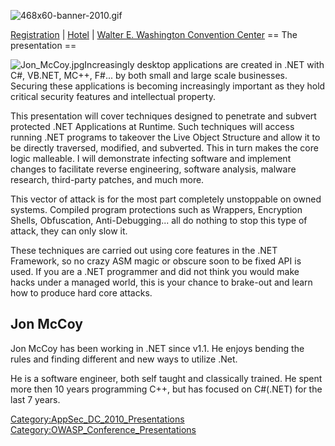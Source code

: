 ![468x60-banner-2010.gif](468x60-banner-2010.gif
"468x60-banner-2010.gif")

[Registration](https://guest.cvent.com/EVENTS/Register/IdentityConfirmation.aspx?e=d52c6f5f-d568-4e16-b8e0-b5e2bf87ab3a)
|
[Hotel](https://resweb.passkey.com/Resweb.do?mode=welcome_gi_new&groupID=2766908)
| [Walter E. Washington Convention
Center](http://www.dcconvention.com/)
\== The presentation ==

![Jon_McCoy.jpg](Jon_McCoy.jpg "Jon_McCoy.jpg")Increasingly desktop
applications are created in .NET with C\#, VB.NET, MC++, F\#... by both
small and large scale businesses. Securing these applications is
becoming increasingly important as they hold critical security features
and intellectual property.

This presentation will cover techniques designed to penetrate and
subvert protected .NET Applications at Runtime. Such techniques will
access running .NET programs to takeover the Live Object Structure and
allow it to be directly traversed, modified, and subverted. This in turn
makes the core logic malleable. I will demonstrate infecting software
and implement changes to facilitate reverse engineering, software
analysis, malware research, third-party patches, and much more.

This vector of attack is for the most part completely unstoppable on
owned systems. Compiled program protections such as Wrappers, Encryption
Shells, Obfuscation, Anti-Debugging... all do nothing to stop this type
of attack, they can only slow it.

These techniques are carried out using core features in the .NET
Framework, so no crazy ASM magic or obscure soon to be fixed API is
used. If you are a .NET programmer and did not think you would make
hacks under a managed world, this is your chance to brake-out and learn
how to produce hard core attacks.

## Jon McCoy

Jon McCoy has been working in .NET since v1.1. He enjoys bending the
rules and finding different and new ways to utilize .Net.

He is a software engineer, both self taught and classically trained. He
spent more then 10 years programming C++, but has focused on C\#(.NET)
for the last 7 years.

[Category:AppSec_DC_2010_Presentations](Category:AppSec_DC_2010_Presentations "wikilink")
[Category:OWASP_Conference_Presentations](Category:OWASP_Conference_Presentations "wikilink")